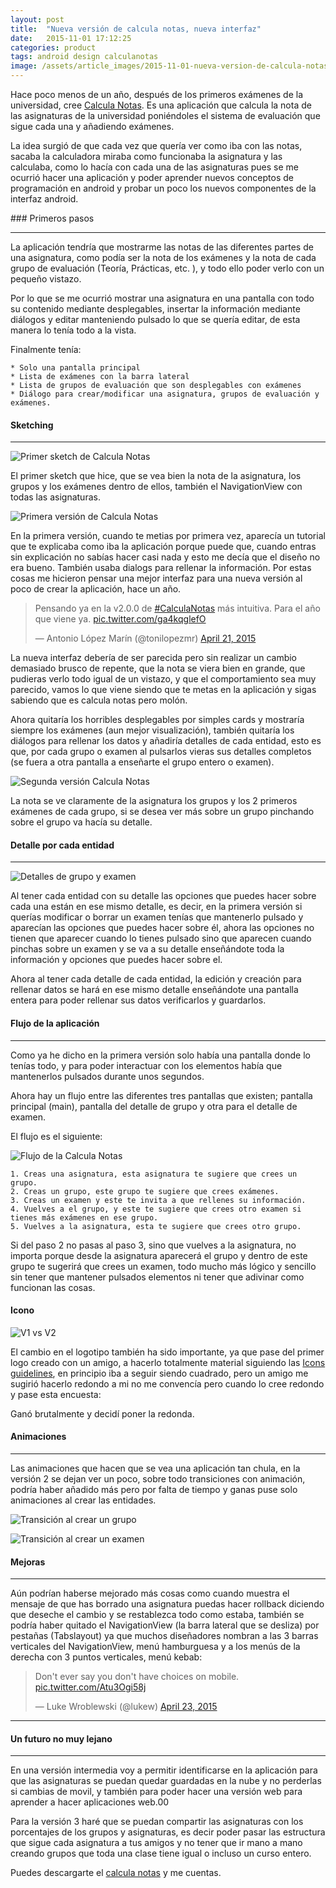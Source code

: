 ```yaml
---
layout: post
title:  "Nueva versión de calcula notas, nueva interfaz"
date:   2015-11-01 17:12:25
categories: product
tags: android design calculanotas
image: /assets/article_images/2015-11-01-nueva-version-de-calcula-notas-nueva-interfaz/v1.jpg
---
```


Hace poco menos de un año, después de los primeros exámenes de la universidad, cree [Calcula Notas][1]. Es una aplicación que calcula la nota de las asignaturas de la universidad poniéndoles el sistema de evaluación que sigue cada una y añadiendo exámenes.

La idea surgió de que cada vez que quería ver como iba con las notas, sacaba la calculadora miraba como funcionaba la asignatura y las calculaba, como lo hacía con cada una de las asignaturas pues se me ocurrió hacer una aplicación y poder aprender nuevos conceptos de programación en android y probar un poco los nuevos componentes de la interfaz android.

### Primeros pasos
* * *

La aplicación tendría que mostrarme las notas de las diferentes partes de una asignatura, como podía ser la nota de los exámenes y la nota de cada grupo de evaluación (Teoría, Prácticas, etc. ), y todo ello poder verlo con un pequeño vistazo.

Por lo que se me ocurrió mostrar una asignatura en una pantalla con todo su contenido mediante desplegables, insertar la información mediante diálogos y editar manteniendo pulsado lo que se quería editar, de esta manera lo tenía todo a la vista.

Finalmente tenía:

	* Solo una pantalla principal
	* Lista de exámenes con la barra lateral
	* Lista de grupos de evaluación que son desplegables con exámenes
	* Diálogo para crear/modificar una asignatura, grupos de evaluación y exámenes.

#### Sketching
* * *

![Primer sketch de Calcula Notas](/assets/article_images/2015-11-01-nueva-version-de-calcula-notas-nueva-interfaz/sketch1.jpg)

El primer sketch que hice, que se vea bien la nota de la asignatura, los grupos y los exámenes dentro de ellos, también el NavigationView con todas las asignaturas.

![Primera versión de Calcula Notas](/assets/article_images/2015-11-01-nueva-version-de-calcula-notas-nueva-interfaz/v1_app.jpg)

En la primera versión, cuando te metias por primera vez, aparecía un tutorial que te explicaba como iba la aplicación porque puede que, cuando entras sin explicación no sabías hacer casi nada y esto me decía que el diseño no era bueno. También usaba dialogs para rellenar la información. Por estas cosas me hicieron pensar una mejor interfaz para una nueva versión al poco de crear la aplicación, hace un año.

<blockquote class="twitter-tweet" lang="en"><p lang="es" dir="ltr">Pensando ya en la v2.0.0 de <a href="https://twitter.com/hashtag/CalculaNotas?src=hash">#CalculaNotas</a> más intuitiva. Para el año que viene ya. <a href="http://t.co/ga4kqglefO">pic.twitter.com/ga4kqglefO</a></p>&mdash; Antonio López Marín (@tonilopezmr) <a href="https://twitter.com/tonilopezmr/status/590631903499268097">April 21, 2015</a></blockquote>
<script async src="//platform.twitter.com/widgets.js" charset="utf-8"></script>

La nueva interfaz debería de ser parecida pero sin realizar un cambio demasiado brusco de repente, que la nota se viera bien en grande, que pudieras verlo todo igual de un vistazo, y que el comportamiento sea muy parecido, vamos lo que viene siendo que te metas en la aplicación y sigas sabiendo que es calcula notas pero molón.

Ahora quitaría los horribles desplegables por simples cards y mostraría siempre los exámenes (aun mejor visualización), también quitaría los diálogos para rellenar los datos y añadiría detalles de cada entidad, esto es que, por cada grupo o examen al pulsarlos vieras sus detalles completos (se fuera a otra pantalla a enseñarte el grupo entero o examen).

![Segunda versión Calcula Notas](/assets/article_images/2015-11-01-nueva-version-de-calcula-notas-nueva-interfaz/v2_app.jpg)

La nota se ve claramente de la asignatura los grupos y los 2 primeros exámenes de cada grupo, si se desea ver más sobre un grupo pinchando sobre el grupo va hacía su detalle.

#### Detalle por cada entidad
* * *

![Detalles de grupo y examen](/assets/article_images/2015-11-01-nueva-version-de-calcula-notas-nueva-interfaz/detail_activity.jpg)

Al tener cada entidad con su detalle las opciones que puedes hacer sobre cada una están en ese mismo detalle, es decir, en la primera versión si querías modificar o borrar un examen tenías que mantenerlo pulsado y aparecían las opciones que puedes hacer sobre él, ahora las opciones no tienen que aparecer cuando lo tienes pulsado sino que aparecen cuando pinchas sobre un examen y se va a su detalle enseñándote toda la información y opciones que puedes hacer sobre el.

Ahora al tener cada detalle de cada entidad, la edición y creación para rellenar datos se hará en ese mismo detalle enseñándote una pantalla entera para poder rellenar sus datos verificarlos y guardarlos.

#### Flujo de la aplicación
* * *
Como ya he dicho en la primera versión solo había una pantalla donde lo tenías todo, y para poder interactuar con los elementos había que mantenerlos pulsados durante unos segundos.

Ahora hay un flujo entre las diferentes tres pantallas que existen; pantalla principal (main), pantalla del detalle de grupo y otra para el detalle de examen.

El flujo es el siguiente:

![Flujo de la Calcula Notas](/assets/article_images/2015-11-01-nueva-version-de-calcula-notas-nueva-interfaz/flujo_app.jpg)

 	1. Creas una asignatura, esta asignatura te sugiere que crees un grupo.
 	2. Creas un grupo, este grupo te sugiere que crees exámenes.
 	3. Creas un examen y este te invita a que rellenes su información.
 	4. Vuelves a el grupo, y este te sugiere que crees otro examen si tienes más exámenes en ese grupo.
 	5. Vuelves a la asignatura, esta te sugiere que crees otro grupo.

Si del paso 2 no pasas al paso 3, sino que vuelves a la asignatura, no importa porque desde la asignatura aparecerá el grupo y dentro de este grupo te sugerirá que crees un examen, todo mucho más lógico y sencillo sin tener que mantener pulsados elementos ni tener que adivinar como funcionan las cosas.

#### Icono

![V1 vs V2](/assets/article_images/2015-11-01-nueva-version-de-calcula-notas-nueva-interfaz/v1-vs-v2.jpg)

El cambio en el logotipo también ha sido importante, ya que pase del primer logo creado con un amigo, a hacerlo totalmente material siguiendo las [Icons guidelines][3], en principio iba a seguir siendo cuadrado, pero un amigo me sugirió hacerlo redondo a mi no me convencía pero cuando lo cree redondo y pase esta encuesta:

<!-- Place this tag in your head or just before your close body tag. -->
<script type="text/javascript" src="https://apis.google.com/js/plusone.js"></script>
<div class="g-post" data-href="https://plus.google.com/+AntonioLopezMarin/posts/dS2JRxX7Mj9"></div>

Ganó brutalmente y decidí poner la redonda.

#### Animaciones
* * *
Las animaciones que hacen que se vea una aplicación tan chula, en la versión 2 se dejan ver un poco, sobre todo transiciones con animación, podría haber añadido más pero por falta de tiempo y ganas puse solo animaciones al crear las entidades.

![Transición al crear un grupo](/assets/article_images/2015-11-01-nueva-version-de-calcula-notas-nueva-interfaz/group_animation.gif)

![Transición al crear un examen](/assets/article_images/2015-11-01-nueva-version-de-calcula-notas-nueva-interfaz/exam_animation.gif)

#### Mejoras
* * *
Aún podrían haberse mejorado más cosas como cuando muestra el mensaje de que has borrado una asignatura puedas hacer rollback diciendo que deseche el cambio y se restablezca todo como estaba, también se podría haber quitado el NavigationView (la barra lateral que se desliza) por pestañas (Tabslayout) ya que muchos diseñadores nombran a las 3 barras verticales del NavigationView, menú hamburguesa y a los menús de la derecha con 3 puntos verticales, menú kebab:

<blockquote class="twitter-tweet" lang="en"><p lang="en" dir="ltr">Don&#39;t ever say you don&#39;t have choices on mobile. <a href="http://t.co/Atu3Ogi58j">pic.twitter.com/Atu3Ogi58j</a></p>&mdash; Luke Wroblewski (@lukew) <a href="https://twitter.com/lukew/status/591296890030915585">April 23, 2015</a></blockquote>
<script async src="//platform.twitter.com/widgets.js" charset="utf-8"></script>

* * *
#### Un futuro no muy lejano
* * *
En una versión intermedia voy a permitir identificarse en la aplicación para que las asignaturas se puedan quedar guardadas en la nube y no perderlas si cambias de movil, y también para poder hacer una versión web para aprender a hacer aplicaciones web.00

Para la versión 3 haré que se puedan compartir las asignaturas con los porcentajes de los grupos y asignaturas, es decir poder pasar las estructura que sigue cada asignatura a tus amigos y no tener que ir mano a mano creando grupos que toda una clase tiene igual o incluso un curso entero.

Puedes descargarte el [calcula notas][1] y me cuentas.

[1]: http://tonilopezmr.github.io/calculanotas
[2]: http://developer.android.com/intl/es/training/material/lists-cards.html
[3]: https://www.google.com/design/spec/style/icons.html#icons-product-icons
